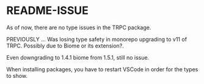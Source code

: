 # README-ISSUE

As of now, there are no type issues in the TRPC package.

PREVIOUSLY ... 
Was losing type safety in monorepo upgrading to v11 of TRPC. Possibly due to Biome or its extension?.

Even downgrading to 1.4.1 biome from 1.5.1, still no issue.

When installing packages, you have to restart VSCode in order for the types to show.
